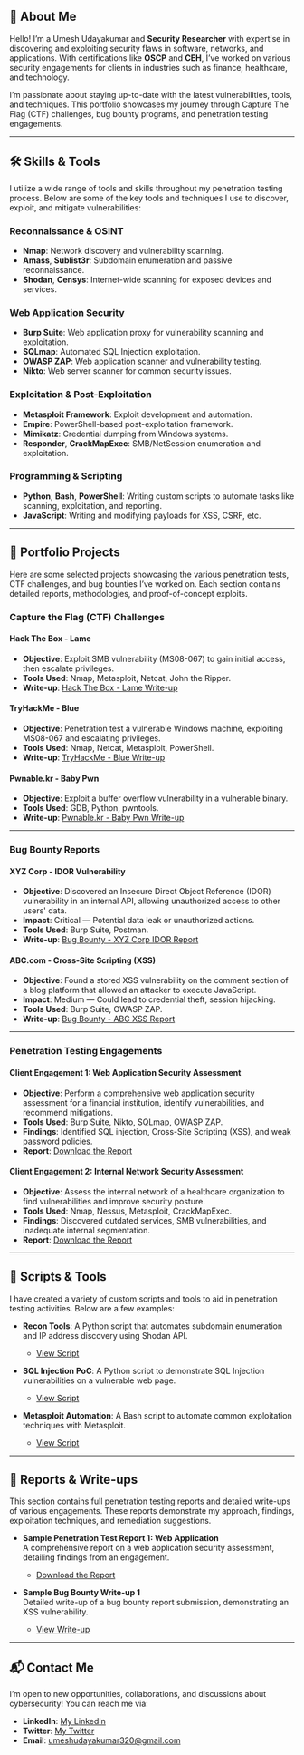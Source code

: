  

## 📌 About Me

Hello! I’m a Umesh Udayakumar and **Security Researcher** with expertise in discovering and exploiting security flaws in software, networks, and applications. With certifications like **OSCP** and **CEH**, I’ve worked on various security engagements for clients in industries such as finance, healthcare, and technology. 

I’m passionate about staying up-to-date with the latest vulnerabilities, tools, and techniques. This portfolio showcases my journey through Capture The Flag (CTF) challenges, bug bounty programs, and penetration testing engagements.

---

## 🛠️ Skills & Tools

I utilize a wide range of tools and skills throughout my penetration testing process. Below are some of the key tools and techniques I use to discover, exploit, and mitigate vulnerabilities:

### **Reconnaissance & OSINT**
- **Nmap**: Network discovery and vulnerability scanning.
- **Amass**, **Sublist3r**: Subdomain enumeration and passive reconnaissance.
- **Shodan**, **Censys**: Internet-wide scanning for exposed devices and services.

### **Web Application Security**
- **Burp Suite**: Web application proxy for vulnerability scanning and exploitation.
- **SQLmap**: Automated SQL Injection exploitation.
- **OWASP ZAP**: Web application scanner and vulnerability testing.
- **Nikto**: Web server scanner for common security issues.

### **Exploitation & Post-Exploitation**
- **Metasploit Framework**: Exploit development and automation.
- **Empire**: PowerShell-based post-exploitation framework.
- **Mimikatz**: Credential dumping from Windows systems.
- **Responder**, **CrackMapExec**: SMB/NetSession enumeration and exploitation.

### **Programming & Scripting**
- **Python**, **Bash**, **PowerShell**: Writing custom scripts to automate tasks like scanning, exploitation, and reporting.
- **JavaScript**: Writing and modifying payloads for XSS, CSRF, etc.

---

## 📂 Portfolio Projects

Here are some selected projects showcasing the various penetration tests, CTF challenges, and bug bounties I’ve worked on. Each section contains detailed reports, methodologies, and proof-of-concept exploits.

### Capture the Flag (CTF) Challenges

#### **Hack The Box - Lame**
- **Objective**: Exploit SMB vulnerability (MS08-067) to gain initial access, then escalate privileges.
- **Tools Used**: Nmap, Metasploit, Netcat, John the Ripper.
- **Write-up**: [Hack The Box - Lame Write-up](./projects/CTF/htb-lame/writeup.md)

#### **TryHackMe - Blue**
- **Objective**: Penetration test a vulnerable Windows machine, exploiting MS08-067 and escalating privileges.
- **Tools Used**: Nmap, Netcat, Metasploit, PowerShell.
- **Write-up**: [TryHackMe - Blue Write-up](./projects/CTF/tryhackme-blue/writeup.md)

#### **Pwnable.kr - Baby Pwn**
- **Objective**: Exploit a buffer overflow vulnerability in a vulnerable binary.
- **Tools Used**: GDB, Python, pwntools.
- **Write-up**: [Pwnable.kr - Baby Pwn Write-up](./projects/CTF/pwnablekr-baby-pwn/writeup.md)

---

### Bug Bounty Reports

#### **XYZ Corp - IDOR Vulnerability**
- **Objective**: Discovered an Insecure Direct Object Reference (IDOR) vulnerability in an internal API, allowing unauthorized access to other users' data.
- **Impact**: Critical — Potential data leak or unauthorized actions.
- **Tools Used**: Burp Suite, Postman.
- **Write-up**: [Bug Bounty - XYZ Corp IDOR Report](./projects/bug_bounties/xyz-corp-idor/report.md)

#### **ABC.com - Cross-Site Scripting (XSS)**
- **Objective**: Found a stored XSS vulnerability on the comment section of a blog platform that allowed an attacker to execute JavaScript.
- **Impact**: Medium — Could lead to credential theft, session hijacking.
- **Tools Used**: Burp Suite, OWASP ZAP.
- **Write-up**: [Bug Bounty - ABC XSS Report](./projects/bug_bounties/abc-xss/report.md)

---

### Penetration Testing Engagements

#### **Client Engagement 1: Web Application Security Assessment**
- **Objective**: Perform a comprehensive web application security assessment for a financial institution, identify vulnerabilities, and recommend mitigations.
- **Tools Used**: Burp Suite, Nikto, SQLmap, OWASP ZAP.
- **Findings**: Identified SQL injection, Cross-Site Scripting (XSS), and weak password policies.
- **Report**: [Download the Report](./reports/client1-webapp-engagement.pdf)

#### **Client Engagement 2: Internal Network Security Assessment**
- **Objective**: Assess the internal network of a healthcare organization to find vulnerabilities and improve security posture.
- **Tools Used**: Nmap, Nessus, Metasploit, CrackMapExec.
- **Findings**: Discovered outdated services, SMB vulnerabilities, and inadequate internal segmentation.
- **Report**: [Download the Report](./reports/client2-network-engagement.pdf)

---

## 📝 Scripts & Tools

I have created a variety of custom scripts and tools to aid in penetration testing activities. Below are a few examples:

- **Recon Tools**: A Python script that automates subdomain enumeration and IP address discovery using Shodan API.
  - [View Script](./tools/recon_tools.py)

- **SQL Injection PoC**: A Python script to demonstrate SQL Injection vulnerabilities on a vulnerable web page.
  - [View Script](./tools/sql_injection_poc.py)

- **Metasploit Automation**: A Bash script to automate common exploitation techniques with Metasploit.
  - [View Script](./tools/metasploit_automation.py)

---

## 📝 Reports & Write-ups

This section contains full penetration testing reports and detailed write-ups of various engagements. These reports demonstrate my approach, findings, exploitation techniques, and remediation suggestions.

- **Sample Penetration Test Report 1: Web Application**  
  A comprehensive report on a web application security assessment, detailing findings from an engagement.
  - [Download the Report](./reports/webapp-pentest-report1.pdf)

- **Sample Bug Bounty Write-up 1**  
  Detailed write-up of a bug bounty report submission, demonstrating an XSS vulnerability.
  - [View Write-up](./reports/bug-bounty-writeup1.md)

---

## 📬 Contact Me

I’m open to new opportunities, collaborations, and discussions about cybersecurity! You can reach me via:

- **LinkedIn**: [My LinkedIn](https://linkedin.com/in/your-profile)
- **Twitter**: [My Twitter](https://twitter.com/your-profile)
- **Email**: umeshudayakumar320@gmail.com

